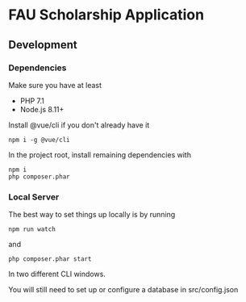 # FAU Scholarship Application

## Development

### Dependencies
Make sure you have at least
 - PHP 7.1
 - Node.js 8.11+

Install @vue/cli if you don't already have it 

`npm i -g @vue/cli`

In the project root, install remaining dependencies with

```
npm i
php composer.phar
```

### Local Server
The best way to set things up locally is by running

`npm run watch`

and

`php composer.phar start`

In two different CLI windows. 

You will still need to set up or configure a database in src/config.json
